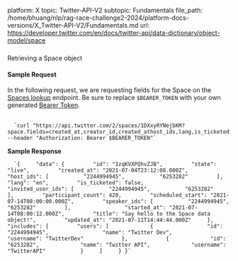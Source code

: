 platform: X
topic: Twitter-API-V2
subtopic: Fundamentals
file_path: /home/bhuang/nlp/rag-race-challenge2-2024/platform-docs-versions/X_Twitter-API-V2/Fundamentals.md
url: https://developer.twitter.com/en/docs/twitter-api/data-dictionary/object-model/space


###   
Retrieving a Space object

#### Sample Request

In the following request, we are requesting fields for the Space on the [Spaces lookup](https://developer.twitter.com/en/docs/twitter-api/spaces/lookup/introduction.html) endpoint. Be sure to replace `$BEARER_TOKEN` with your own generated [Bearer Token](https://developer.twitter.com/en/docs/authentication/oauth-2-0/bearer-tokens).  
 

      `curl "https://api.twitter.com/2/spaces/1DXxyRYNejbKM?space.fields=created_at,creator_id,created_athost_ids,lang,is_ticketed,invited_user_ids,participant_count,scheduled_start,speaker_ids,started_at,state,title,updated_at&expansions=creator_id,host_ids,invited_user_ids,speaker_ids" --header "Authorization: Bearer $BEARER_TOKEN"`
    

**Sample Response** 

      `{     "data": {         "id": "1zqKVXPQhvZJB",         "state": "live",         "created_at": "2021-07-04T23:12:08.000Z",         "host_ids": [           "2244994945",           "6253282"         ],         "lang": "en",         "is_ticketed": false,         "invited_user_ids": [           "2244994945",           "6253282"         ],         "participant_count": 420,         "scheduled_start": "2021-07-14T08:00:00.000Z",         "speaker_ids": [           "2244994945",           "6253282"         ],                 "started_at": "2021-07-14T08:00:12.000Z",         "title": "Say hello to the Space data object!",         "updated_at": "2021-07-11T14:44:44.000Z"     },     "includes": {         "users": [             {                 "id": "2244994945",                 "name": "Twitter Dev",                 "username": "TwitterDev"            },            {             "id": "6253282",             "name": "Twitter API",             "username": "TwitterAPI"           }     ]     } }`